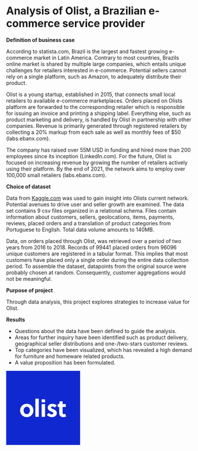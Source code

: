 # Analysis of Olist, a Brazilian e-commerce service provider

**Definition of business case**

According to statista.com, Brazil is the largest and fastest growing e-commerce market in Latin America. Contrary to most countries, Brazils online market is shared by multiple large companies, which entails unique challenges for retailers interested in e-commerce. Potential sellers cannot rely on a single platform, such as Amazon, to adequately distribute their product.  

Olist is a young startup, established in 2015, that connects small local retailers to available e-commerce marketplaces. Orders placed on Olists platform are forwarded to the corresponding retailer which is responsible for issuing an invoice and printing a shipping label. Everything else, such as product marketing and delivery, is handled by Olist in partnership with other companies. Revenue is primarily generated through registered retailers by collecting a 20% markup from each sale as well as monthly fees of $50 (labs.ebanx.com).  

The company has raised over 55M USD in funding and hired more than 200 employees since its inception (LinkedIn.com). For the future, Olist is focused on increasing revenue by growing the number of retailers actively using their platform. By the end of 2021, the network aims to employ over 100,000 small retailers (labs.ebanx.com).

**Choice of dataset**

Data from [Kaggle.com](https://www.kaggle.com/olistbr/brazilian-ecommerce) was used to gain insight into Olists current network. Potential avenues to drive user and seller growth are examined. The data set contains 9 csv files organized in a relational schema. Files contain information about customers, sellers, geolocations, items, payments, reviews, placed orders and a translation of product categories from Portuguese to English. Total data volume amounts to 140MB.

Data, on orders placed through Olist, was retrieved over a period of two years from 2016 to 2018. Records of 99441 placed orders from 96096 unique customers are registered in a tabular format. This implies that most customers have placed only a single order during the entire data collection period. To assemble the dataset, datapoints from the original source were probably chosen at random. Consequently, customer aggregations would not be meaningful. 

**Purpose of project**

Through data analysis, this project explores strategies to increase value for Olist.  

**Results**

* Questions about the data have been defined to guide the analysis. 
* Areas for further inquiry have been identified such as product delivery, geographical seller distributions and one-/two-stars customer reviews. 
* Top categories have been visualized, which has revealed a high demand for furniture and homeware related products. 
* A value proposition has been formulated.

<div style="margin-left: auto; margin-right: auto;">
  <img src="logo.jfif" width="200" height="200">
</div>


